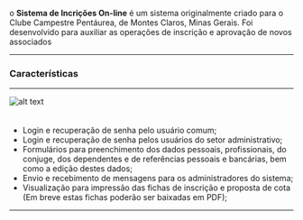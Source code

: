 <p class="lead">
	o <strong>Sistema de Incrições On-line</strong> é um sistema originalmente criado para o Clube Campestre Pentáurea, de Montes Claros,
	Minas Gerais. Foi desenvolvido para auxiliar as operações de inscrição e aprovação de novos associados
</p>

<hr/>
<h3>Características</h3>
<hr/>

<img src="img/app-thumbs.png" alt="alt text" class="img-responsive pull-right"  style="margin-bottom:20px;">
<p style="text-align:justify">
<ul>
	<li>Login e recuperação de senha pelo usuário comum;</li>
	<li>Login e recuperação de senha pelos usuários do setor administrativo;</li>
	<li>Formulários para preenchimento dos dados pessoais, profissionais, do conjuge, dos dependentes e de referências pessoais e bancárias, bem como a edição destes dados;</li>
	<li>Envio e recebimento de mensagens para os administradores do sistema;</li>
	<li>Visualização para impressão das fichas de inscrição e proposta de cota (Em breve estas fichas poderão ser baixadas em PDF);</li>
</ul>

</p>

<div class="clear"></div>
<hr/>
